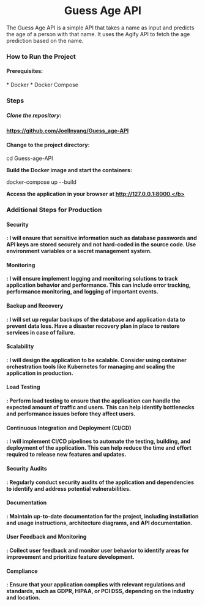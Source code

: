 
<h1 align="center">Guess Age API</h1>

The Guess Age API is a simple API that takes a name as input and predicts the age of a person with that name. It uses the Agify API to fetch the age prediction based on the name.

<h3>How to Run the Project</h3>

<h4>Prerequisites:</h4>
* Docker
* Docker Compose


<h3>Steps</h3>
<h5>Clone the repository:</h5>

<b>https://github.com/JoelInyang/Guess_age-API</b>

<h4>Change to the project directory:</h4>

cd Guess-age-API

<b>Build the Docker image and start the containers:</b>

docker-compose up --build


<b>Access the application in your browser at http://127.0.0.1:8000.</b>

<h3>Additional Steps for Production</h3>

<h4>Security</h4> : I will ensure that sensitive information such as database passwords and API keys are stored securely and not hard-coded in the source code. Use environment variables or a secret management system.

<h4>Monitoring</h4> : I will ensure implement logging and monitoring solutions to track application behavior and performance. This can include error tracking, performance monitoring, and logging of important events.

<h4>Backup and Recovery</h4> : I will set up regular backups of the database and application data to prevent data loss. Have a disaster recovery plan in place to restore services in case of failure.

<h4>Scalability</h4> : I will design the application to be scalable. Consider using container orchestration tools like Kubernetes for managing and scaling the application in production.

<h4>Load Testing</h4> : Perform load testing to ensure that the application can handle the expected amount of traffic and users. This can help identify bottlenecks and performance issues before they affect users.

<h4>Continuous Integration and Deployment (CI/CD)</h4> : I will implement CI/CD pipelines to automate the testing, building, and deployment of the application. This can help reduce the time and effort required to release new features and updates.

<h4>Security Audits</h4> : Regularly conduct security audits of the application and dependencies to identify and address potential vulnerabilities.

<h4>Documentation</h4> : Maintain up-to-date documentation for the project, including installation and usage instructions, architecture diagrams, and API documentation.

<h4>User Feedback and Monitoring</h4> : Collect user feedback and monitor user behavior to identify areas for improvement and prioritize feature development.

<h4>Compliance</h4> : Ensure that your application complies with relevant regulations and standards, such as GDPR, HIPAA, or PCI DSS, depending on the industry and location.
